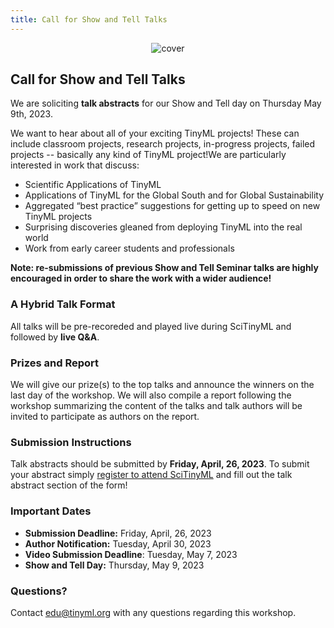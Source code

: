 ```yaml
---
title: Call for Show and Tell Talks
---
```


<figure class="figure">
  <center>
  <img src="{{ site.baseurl }}/assets/cover.png" alt="cover" class="vid-fluid rounded center">
  </center>
</figure>

## Call for Show and Tell Talks

We are soliciting **talk abstracts** for our Show and Tell day on Thursday May 9th, 2023.

We want to hear about all of your exciting TinyML projects! These can include classroom projects, research projects, in-progress projects, failed projects -- basically any kind of TinyML project!We are particularly interested in work that discuss:
+ Scientific Applications of TinyML
+ Applications of TinyML for the Global South and for Global Sustainability
+ Aggregated “best practice” suggestions for getting up to speed on new TinyML projects
+ Surprising discoveries gleaned from deploying TinyML into the real world
+ Work from early career students and professionals

**Note: re-submissions of previous Show and Tell Seminar talks are highly encouraged in order to share the work with a wider audience!**

### A Hybrid Talk Format

All talks will be pre-recoreded and played live during SciTinyML and followed by **live Q&A**.

### Prizes and Report

We will give our prize(s) to the top talks and announce the winners on the last day of the workshop. We will also compile a report following the workshop summarizing the content of the talks and talk authors will be invited to participate as authors on the report.

### Submission Instructions

Talk abstracts should be submitted by **Friday, April, 26, 2023**. To submit your abstract simply [register to attend SciTinyML](https://indico.ictp.it/event/10166) and fill out the talk abstract section of the form!

### Important Dates

+ **Submission Deadline:** Friday, April, 26, 2023
+ **Author Notification:** Tuesday, April 30, 2023 
+ **Video Submission Deadline**: Tuesday, May 7, 2023
+ **Show and Tell Day:** Thursday, May 9, 2023

### Questions?

Contact [edu@tinyml.org](mailto:edu@tinyml.org) with any questions regarding this workshop.